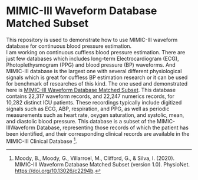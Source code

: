 # MIMIC-III Waveform Database Matched Subset
This repository is used to demonstrate how to use MIMIC-III waveform database for continuous blood pressure estimation.\
I am working on continuous cuffless blood pressure estimation. There are just few databases which includes long-term Electrocardiogram (ECG), Photoplethysmogram (PPG) and blood pressure (BP) waveforms. And MIMIC-III database is the largest one with several different physiological signals which is great for cuffless BP estimation research or it can be used for benchmark of researches of this kind. The one used and demonstrated here is [MIMIC-III Waveform Database Matched Subset](https://physionet.org/content/mimic3wdb-matched/1.0/). This database contains 22,317 waveform records, and 22,247 numerics records, for 10,282 distinct ICU patients. These recordings typically include digitized signals such as ECG, ABP, respiration, and PPG, as well as periodic measurements such as heart rate, oxygen saturation, and systolic, mean, and diastolic blood pressure. This database is a subset of the MIMIC-IIIWaveform Database, representing those records of which the patient has been identified, and their corresponding clinical records are available in the MIMIC-III Clinical Database [^1].


[^1]: Moody, B., Moody, G., Villarroel, M., Clifford, G., & Silva, I. (2020). MIMIC-III Waveform Database Matched Subset (version 1.0). PhysioNet. https://doi.org/10.13026/c2294b.
